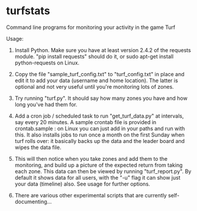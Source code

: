 # turfstats
Command line programs for monitoring your activity in the game Turf

Usage:

1. Install Python. Make sure you have at least version 2.4.2 of the requests module. "pip install requests" should do it, or sudo apt-get install python-requests on Linux.

2. Copy the file "sample_turf_config.txt" to "turf_config.txt" in place and edit it to add your data (username and home location). The latter is optional and not very useful until you're monitoring lots of zones.

3. Try running "turf.py". It should say how many zones you have and how long you've had them for.

4. Add a cron job / scheduled task to run "get_turf_data.py" at intervals, say every 20 minutes. A sample crontab file is provided in crontab.sample : on Linux you can just add in your paths and run with this. It also installs jobs to run once a month on the first Sunday when turf rolls over: it basically backs up the data and the leader board and wipes the data file.

5. This will then notice when you take zones and add them to the monitoring, and build up a picture of the expected return from taking each zone. This data can then be viewed by running "turf_report.py". By default it shows data for all users, with the "-u" flag it can show just your data (timeline) also. See usage for further options.

6. There are various other experimental scripts that are currently self-documenting...
